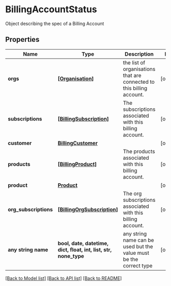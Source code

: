 # BillingAccountStatus

Object describing the spec of a Billing Account

## Properties
Name | Type | Description | Notes
------------ | ------------- | ------------- | -------------
**orgs** | [**[Organisation]**](Organisation.md) | the list of organisations that are connected to this billing account.  | [optional] 
**subscriptions** | [**[BillingSubscription]**](BillingSubscription.md) | The subscriptions associated with this billing account.  | [optional] 
**customer** | [**BillingCustomer**](BillingCustomer.md) |  | [optional] 
**products** | [**[BillingProduct]**](BillingProduct.md) | The products associated with this billing account.  | [optional] 
**product** | [**Product**](Product.md) |  | [optional] 
**org_subscriptions** | [**[BillingOrgSubscription]**](BillingOrgSubscription.md) | The org subscriptions associated with this billing account.  | [optional] 
**any string name** | **bool, date, datetime, dict, float, int, list, str, none_type** | any string name can be used but the value must be the correct type | [optional]

[[Back to Model list]](../README.md#documentation-for-models) [[Back to API list]](../README.md#documentation-for-api-endpoints) [[Back to README]](../README.md)


